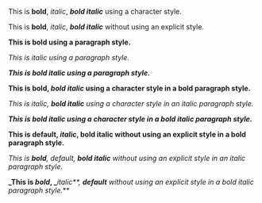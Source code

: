 This is **bold**, _italic_, **_bold italic_** using a character style\.

This is **bold**, _italic_, **_bold italic_** without using an explicit style\.



**This is bold using a paragraph style\.**

_This is italic using a paragraph style\._

**_This is bold italic using a paragraph style\._**



**This is bold, _bold italic_ using a character style in a bold paragraph style\.**

_This is italic, **bold italic** using a character style in an italic paragraph style\._

**_This is bold italic using a character style in a bold italic paragraph style\._**



**This is **default**, **_italic_**, bold italic without using an explicit style in a bold paragraph style\.**

_This is _**bold**_, _default_, **bold italic** without using an explicit style in an italic paragraph style\._

**_This is _bold_, _**_italic**, _**default**_ without using an explicit style in a bold italic paragraph style\._**

